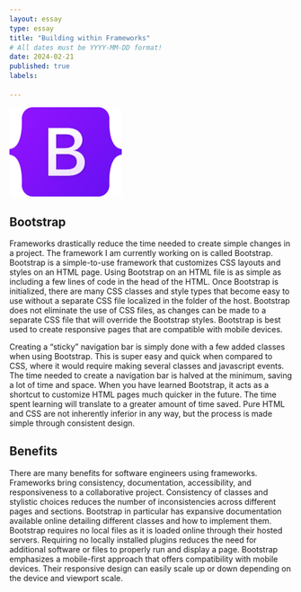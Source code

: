 ```yaml
---
layout: essay
type: essay
title: "Building within Frameworks"
# All dates must be YYYY-MM-DD format!
date: 2024-02-21
published: true
labels:

---
```

<img width="200px" class="rounded float-start pe-4" src="../img/E37/logo.png">

## Bootstrap
Frameworks drastically reduce the time needed to create simple changes in a project. The framework I am currently working on is called Bootstrap. Bootstrap is a simple-to-use framework that customizes CSS layouts and styles on an HTML page. Using Bootstrap on an HTML file is as simple as including a few lines of code in the head of the HTML. Once Bootstrap is initialized, there are many CSS classes and style types that become easy to use without a separate CSS file localized in the folder of the host. Bootstrap does not eliminate the use of CSS files, as changes can be made to a separate CSS file that will override the Bootstrap styles. Bootstrap is best used to create responsive pages that are compatible with mobile devices. 

Creating a “sticky” navigation bar is simply done with a few added classes when using Bootstrap. This is super easy and quick when compared to CSS, where it would require making several classes and javascript events. The time needed to create a navigation bar is halved at the minimum, saving a lot of time and space. When you have learned Bootstrap, it acts as a shortcut to customize HTML pages much quicker in the future. The time spent learning will translate to a greater amount of time saved. Pure HTML and CSS are not inherently inferior in any way, but the process is made simple through consistent design.

## Benefits
There are many benefits for software engineers using frameworks. Frameworks bring consistency, documentation, accessibility, and responsiveness to a collaborative project. Consistency of classes and stylistic choices reduces the number of inconsistencies across different pages and sections. Bootstrap in particular has expansive documentation available online detailing different classes and how to implement them. Bootstrap requires no local files as it is loaded online through their hosted servers. Requiring no locally installed plugins reduces the need for additional software or files to properly run and display a page. Bootstrap emphasizes a mobile-first approach that offers compatibility with mobile devices. Their responsive design can easily scale up or down depending on the device and viewport scale.
